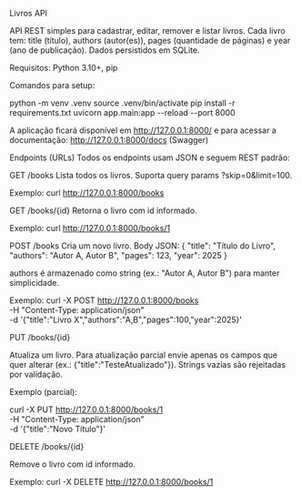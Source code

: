 Livros API

API REST simples para cadastrar, editar, remover e listar livros.
Cada livro tem: title (título), authors (autor(es)), pages (quantidade de páginas) e year (ano de publicação). Dados persistidos em SQLite.

Requisitos: Python 3.10+, pip

Comandos para setup:

python -m venv .venv
source .venv/bin/activate
pip install -r requirements.txt
uvicorn app.main:app --reload --port 8000

A aplicação ficará disponível em http://127.0.0.1:8000/ e para acessar a documentação:
http://127.0.0.1:8000/docs (Swagger)


Endpoints (URLs) 
Todos os endpoints usam JSON e seguem REST padrão:

GET /books
Lista todos os livros. Suporta query params ?skip=0&limit=100.

Exemplo: curl http://127.0.0.1:8000/books

GET /books/{id}
Retorna o livro com id informado.

Exemplo: curl http://127.0.0.1:8000/books/1

POST /books
Cria um novo livro. Body JSON:
{
  "title": "Título do Livro",
  "authors": "Autor A, Autor B",
  "pages": 123,
  "year": 2025
}

authors é armazenado como string (ex.: "Autor A, Autor B") para manter simplicidade.

Exemplo:
curl -X POST http://127.0.0.1:8000/books \
  -H "Content-Type: application/json" \
  -d '{"title":"Livro X","authors":"A,B","pages":100,"year":2025}'


PUT /books/{id}

Atualiza um livro. Para atualização parcial envie apenas os campos que quer alterar (ex.: {"title":"TesteAtualizado"}).
Strings vazias são rejeitadas por validação.

Exemplo (parcial):

curl -X PUT http://127.0.0.1:8000/books/1 \
  -H "Content-Type: application/json" \
  -d '{"title":"Novo Título"}'


DELETE /books/{id}

Remove o livro com id informado.

Exemplo: curl -X DELETE http://127.0.0.1:8000/books/1
